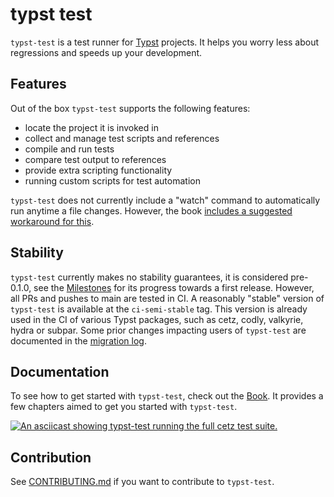 # typst test
`typst-test` is a test runner for [Typst] projects. It helps you worry less about regressions and speeds up your development.

## Features
Out of the box `typst-test` supports the following features:
- locate the project it is invoked in
- collect and manage test scripts and references
- compile and run tests
- compare test output to references
- provide extra scripting functionality
- running custom scripts for test automation

`typst-test` does not currently include a "watch" command to automatically run anytime a file changes.
However, the book [includes a suggested workaround for this](https://tingerrr.github.io/typst-test/guides/watching.html).

## Stability
`typst-test` currently makes no stability guarantees, it is considered pre-0.1.0, see the [Milestones] for its progress towards a first release.
However, all PRs and pushes to main are tested in CI.
A reasonably "stable" version of `typst-test` is available at the `ci-semi-stable` tag.
This version is already used in the CI of various Typst packages, such as cetz, codly, valkyrie, hydra or subpar.
Some prior changes impacting users of `typst-test` are documented in the [migration log][migrating].

## Documentation
To see how to get started with `typst-test`, check out the [Book].
It provides a few chapters aimed to get you started with `typst-test`.

[![An asciicast showing typst-test running the full cetz test suite.][demo-thumb]][demo]

## Contribution
See [CONTRIBUTING.md][contrib] if you want to contribute to `typst-test`.

[migrating]: migrating.md
[contrib]: CONTRIBUTING.md

[Typst]: https://typst.app
[Book]: https://tingerrr.github.io/typst-test/index.html
[Milestones]: https://github.com/tingerrr/typst-test/milestones

[demo-thumb]: https://asciinema.org/a/669405.svg
[demo]: https://asciinema.org/a/669405
